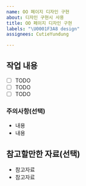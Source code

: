```yaml
---
name: OO 페이지 디자인 구현
about: 디자인 구현시 사용
title: OO 페이지 디자인 구현
labels: "\U0001F3A8 design"
assignees: CutieYundung

---
```


## 작업 내용

- [ ] TODO
- [ ] TODO
- [ ] TODO

### 주의사항(선택)

<!-- 해당 내용이 없으면 삭제해주세요 -->

- 내용
- 내용

## 참고할만한 자료(선택)

<!-- 해당 내용이 없으면 삭제해주세요 -->

- 참고자료
- 참고자료
